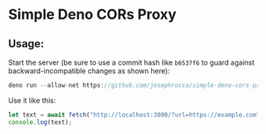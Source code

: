 # Simple Deno CORs Proxy

## Usage:
Start the server (be sure to use a commit hash like `b6537f6` to guard against backward-incompatible changes as shown here):
```js
deno run --allow-net https://github.com/josephrocca/simple-deno-cors-proxy/raw/b6537f6/main.js --port=3000
```
Use it like this:
```js
let text = await fetch("http://localhost:3000/?url=https://example.com").then(r => r.text());
console.log(text);
```
